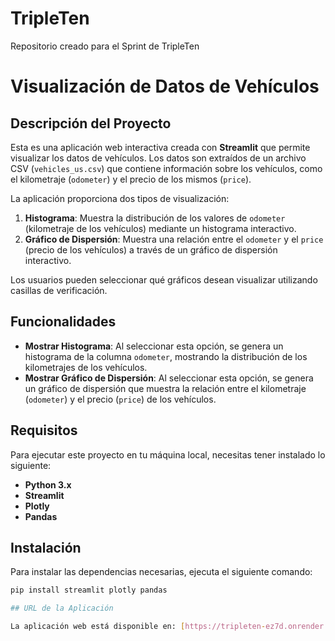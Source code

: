 # TripleTen
Repositorio creado para el Sprint de TripleTen

# Visualización de Datos de Vehículos

## Descripción del Proyecto

Esta es una aplicación web interactiva creada con **Streamlit** que permite visualizar los datos de vehículos. Los datos son extraídos de un archivo CSV (`vehicles_us.csv`) que contiene información sobre los vehículos, como el kilometraje (`odometer`) y el precio de los mismos (`price`).

La aplicación proporciona dos tipos de visualización:

1. **Histograma**: Muestra la distribución de los valores de `odometer` (kilometraje de los vehículos) mediante un histograma interactivo.
2. **Gráfico de Dispersión**: Muestra una relación entre el `odometer` y el `price` (precio de los vehículos) a través de un gráfico de dispersión interactivo.

Los usuarios pueden seleccionar qué gráficos desean visualizar utilizando casillas de verificación.

## Funcionalidades

- **Mostrar Histograma**: Al seleccionar esta opción, se genera un histograma de la columna `odometer`, mostrando la distribución de los kilometrajes de los vehículos.
- **Mostrar Gráfico de Dispersión**: Al seleccionar esta opción, se genera un gráfico de dispersión que muestra la relación entre el kilometraje (`odometer`) y el precio (`price`) de los vehículos.

## Requisitos

Para ejecutar este proyecto en tu máquina local, necesitas tener instalado lo siguiente:

- **Python 3.x**
- **Streamlit**
- **Plotly**
- **Pandas**

## Instalación

Para instalar las dependencias necesarias, ejecuta el siguiente comando:

```bash
pip install streamlit plotly pandas

## URL de la Aplicación

La aplicación web está disponible en: [https://tripleten-ez7d.onrender.com](https://tripleten-ez7d.onrender.com)